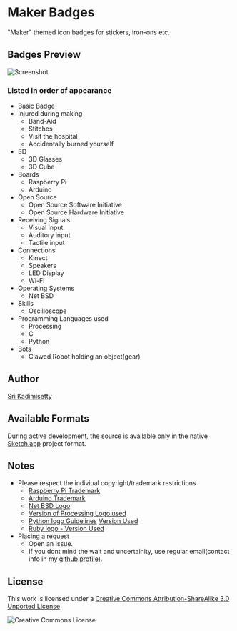 # Maker Badges
"Maker" themed icon badges for stickers, iron-ons etc.


## Badges Preview
![Screenshot](https://raw.github.com/kadimisetty/MakerBadges/master/src/IconFrame%20copy.sketch/QuickLook/Thumbnail.png?raw=true)


### Listed in order of appearance
- Basic Badge
- Injured during making
    - Band-Aid
    - Stitches
    - Visit the hospital
    - Accidentally burned yourself
- 3D 
    - 3D Glasses
    - 3D Cube
- Boards
    - Raspberry Pi
    - Arduino
- Open Source
    - Open Source Software Initiative
    - Open Source Hardware Initiative
- Receiving Signals
    - Visual input
    - Auditory input
    - Tactile input
- Connections
    - Kinect
    - Speakers
    - LED Display
    - Wi-Fi
- Operating Systems
    - Net BSD
- Skills
    - Oscilloscope
- Programming Languages used
    - Processing
    - C
    - Python
- Bots
    - Clawed Robot holding an object(gear)


## Author
[Sri Kadimisetty](https://github.com/kadimisetty)


## Available Formats
During active development, the source is available only in the native [Sketch.app](http://www.bohemiancoding.com/sketch/) project format.


## Notes
- Please respect the indiviual copyright/trademark restrictions
    - [Raspberry Pi Trademark](http://www.raspberrypi.org/trademark-rules)
    - [Arduino Trademark](http://arduino.cc/en/Main/trademark)
    - [Net BSD Logo](http://www.netbsd.org/gallery/logos.html)
    - [Version of Processing Logo used](http://commons.wikimedia.org/wiki/File:Processing_Logo_Clipped.svg)
    - [Python logo Guidelines](http://www.python.org/community/logos/) [Version Used](http://commons.wikimedia.org/wiki/File:Python-logo-notext.svg)
    - [Ruby logo - Version Used](http://commons.wikimedia.org/wiki/File:Ruby_logo.svg)
- Placing a request
    - Open an Issue.
    - If you dont mind the wait and uncertainity, use regular email(contact info in my [github profile](https://github.com/kadimisetty)).

## License
This work is licensed under a [Creative Commons Attribution-ShareAlike 3.0 Unported License](http://creativecommons.org/licenses/by-sa/3.0/)

![Creative Commons License](http://i.creativecommons.org/l/by-sa/3.0/88x31.png)


